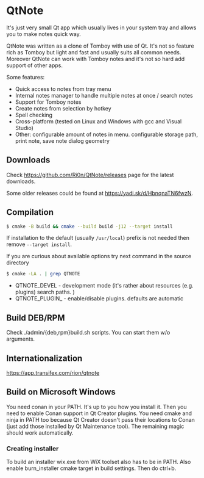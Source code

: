 QtNote
======
It's just very small Qt app which usually lives in your system tray and allows you to make notes quick way.

QtNote was written as a clone of Tomboy with use of Qt.
It's not so feature rich as Tomboy but light and fast and usually suits all common needs.
Moreover QtNote can work with Tomboy notes and it's not so hard add support of other apps.

Some features:
* Quick access to notes from tray menu
* Internal notes manager to handle multiple notes at once / search notes
* Support for Tomboy notes
* Create notes from selection by hotkey
* Spell checking
* Cross-platform (tested on Linux and Windows with gcc and Visual Studio)
* Other: configurable amount of notes in menu. configurable storage path, print note, save note dialog geometry


## Downloads

Check https://github.com/Ri0n/QtNote/releases page for the latest downloads.

Some older releases could be found at https://yadi.sk/d/HbnqnaTN6fwzN.

## Compilation
```bash
$ cmake -B build && cmake --build build -j12 --target install
```

If installation to the default (usually `/usr/local`) prefix is not needed then remove `--target install`.

If you are curious about available options try next command in the source directory

```bash
$ cmake -LA . | grep QTNOTE
```

* QTNOTE_DEVEL - development mode (it's rather about resources (e.g. plugins) search paths. )
* QTNOTE_PLUGIN_ - enable/disable plugins. defaults are automatic

## Build DEB/RPM

Check ./admin/{deb,rpm}build.sh scripts. You can start them w/o arguments.

## Internationalization

https://app.transifex.com/rion/qtnote

## Build on Microsoft Windows

You need conan in your PATH. It's up to you how you install it. Then you need to enable
Conan support in Qt Creator plugins. You need cmake and ninja in PATH too because 
Qt Creator doesn't pass their locations to Conan (just add those installed by 
Qt Maintenance tool). The remaining magic should work automatically.

### Creating installer

To build an installer wix.exe from WiX toolset also has to be in PATH. 
Also enable burn_installer cmake target in build settings. Then do ctrl+b.
